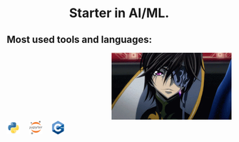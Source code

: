 <h1 align="center">Starter in AI/ML.</h1>

## Most used tools and languages:

<div align="right">
  <img height="150" src="https://github.com/uylag/uylag/blob/main/github1.gif" />
</div>

<div align="left">
  <img src="https://github.com/devicons/devicon/blob/v2.17.0/icons/python/python-original.svg" height="30" alt="python logo"  />
  <img width="12" />
  <img src="https://github.com/devicons/devicon/blob/v2.17.0/icons/jupyter/jupyter-original-wordmark.svg" height="30" alt="jupyter logo" />
  <img width="12" />
  <img src="https://github.com/devicons/devicon/blob/v2.17.0/icons/cplusplus/cplusplus-original.svg" height="30" alt="jupyter logo" />
  <img width="12" />
</div>
